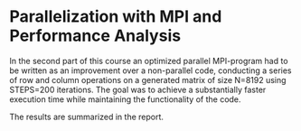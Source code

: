 # Parallelization with MPI and Performance Analysis

In the second part of this course an optimized parallel MPI-program had to be written as an improvement over a non-parallel code, conducting a series of row and column
operations on a generated matrix of size N=8192 using STEPS=200 iterations. The goal was to achieve a substantially faster execution time while maintaining the
functionality of the code.

The results are summarized in the report.
